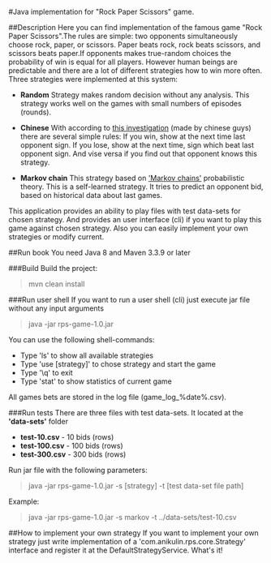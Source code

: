 #Java implementation for "Rock Paper Scissors" game.

##Description
Here you can find implementation of the famous game "Rock Paper Scissors".The rules are simple: two opponents simultaneously choose rock, paper, or scissors. Paper beats rock, rock beats scissors, and scissors beats paper.If opponents makes true-random choices the probability of win is equal for all players. However human beings are predictable and there are a lot of different strategies how to win more often.
Three strategies were implemented at this system:

* **Random** Strategy makes random decision without any analysis. This strategy works well on the games with small numbers of episodes (rounds).

* **Chinese** With according to [this investigation](https://arxiv.org/pdf/1404.5199v1.pdf) (made by chinese guys) there are several simple rules: If you win, show at the next time last opponent sign. If you lose, show at the next time, sign which beat last opponent sign. And vise versa if you find out that opponent knows this strategy.

* **Markov chain** This strategy based on ['Markov chains'](https://en.wikipedia.org/wiki/Markov_chain) probabilistic theory. This is a self-learned strategy. It tries to predict an opponent bid, based on  historical data about last games.

This application provides an ability to play files with test data-sets for chosen strategy. And provides an user interface (cli) if you want to play this game against chosen strategy.
Also you can easily implement your own strategies or modify current.

##Run book
You need Java 8 and Maven 3.3.9 or later

###Build
Build the project:
>mvn clean install

###Run user shell
If you want to run a user shell (cli) just execute jar file without any input arguments
>java -jar rps-game-1.0.jar

You can use the following shell-commands:

* Type 'ls' to show all available strategies
* Type 'use [strategy]' to chose strategy and start the game
* Type '\q' to exit
* Type 'stat' to show statistics of current game

All games bets are stored in the log file (game_log_%date%.csv).

###Run tests
There are three files with test data-sets. It located at the **'data-sets'** folder

* **test-10.csv** - 10 bids (rows)
* **test-100.csv** - 100 bids (rows)
* **test-300.csv** - 300 bids (rows)

Run jar file with the following parameters:
>java -jar rps-game-1.0.jar -s [strategy] -t [test data-set file path]

Example:
>java -jar rps-game-1.0.jar -s markov -t ../data-sets/test-10.csv

##How to implement your own strategy
If you want to implement your own strategy just write implementation of a 'com.anikulin.rps.core.Strategy' interface and register it at the DefaultStrategyService. What's it!

